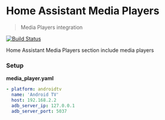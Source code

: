 # Home Assistant Media Players
> Media Players integration

[![Build Status](https://travis-ci.org/pascalwilbrink/ha-config.svg?branch=master)](https://travis-ci.org/pascalwilbrink/ha-config)

Home Assistant Media Players section include media players

### Setup

**media_player.yaml**
```yaml
- platform: androidtv
  name: 'Android TV'
  host: 192.168.2.2
  adb_server_ip: 127.0.0.1
  adb_server_port: 5037
```